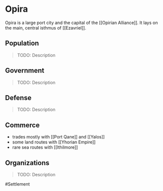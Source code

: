 # Opira
Opira is a large port city and the capital of the [[Opirian Alliance]]. It lays on the main, central isthmus of [[Ezavriel]].

## Population
> TODO: Description

## Government
> TODO: Description

## Defense
> TODO: Description

## Commerce
- trades mostly with [[Port Qane]] and [[Yalos]]
- some land routes with [[Yhorian Empire]]
- rare sea routes with [[Ithilmore]]

## Organizations
> TODO: Description

#Settlement 